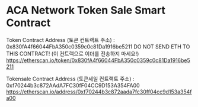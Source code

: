 # ACA Network Token Sale Smart Contract

Token Contract Address (토큰 컨트랙트 주소) : 0x830fA4f66044FbA350c0359c0c81Da1916be5211
DO NOT SEND ETH TO THIS CONTRACT! (이 컨트랙으로 이더를 전송하지 마세요!)
https://etherscan.io/token/0x830fA4f66044FbA350c0359c0c81Da1916be5211

Tokensale Contract Address (토큰세일 컨트랙트 주소) : 0xf70244b3c872AAdA7FC30fF04CC9D153A354FA00
https://etherscan.io/address/0xf70244b3c872aada7fc30ff04cc9d153a354fa00

